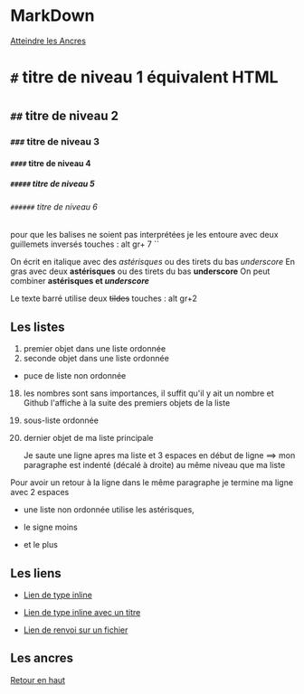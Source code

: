 # MarkDown

[Atteindre les Ancres](#ancres)

<a name="top">

# `#` titre de niveau 1 équivalent HTML <h1></h1>
## `##` titre de niveau 2
### `###` titre de niveau 3
#### `####` titre de niveau 4
##### `#####` titre de niveau 5
###### `######` titre de niveau 6

pour que les balises ne soient pas interprétées je les entoure avec deux guillemets inversés touches : alt gr+ 7 ``

On écrit en italique avec des *astérisques* ou des tirets du bas _underscore_
En gras avec deux **astérisques** ou des tirets du bas __underscore__
On peut combiner **astérisques et _underscore_**

Le texte barré utilise deux ~~tildes~~ touches : alt gr+2


##  Les listes
1. premier objet dans une liste ordonnée
2. seconde objet dans une liste ordonnée
  * puce de liste non ordonnée
18. les nombres sont sans importances, il suffit qu'il y ait un nombre et Github l'affiche à la suite des premiers objets de la liste
  18. sous-liste ordonnée
4. dernier objet de ma liste principale

   Je saute une ligne apres ma liste et 3 espaces en début de ligne ==> mon paragraphe est indenté (décalé à droite) au même niveau que ma liste

Pour avoir un retour à la ligne dans le même paragraphe je termine ma ligne avec 2 espaces  

* une liste non ordonnée utilise les astérisques,
- le signe moins
+ et le plus

## Les liens

  * [Lien de type inline](https://www.google.com)

  * [Lien de type inline avec un titre](https://www.google.com "Accueil de Google")

  * [Lien de renvoi sur un fichier](supports/github_gikraken.md)  

## Les ancres

<a name="ancres">

[Retour en haut](#top)
